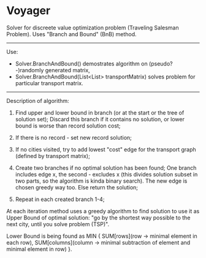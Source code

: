 # Voyager
Solver for discreete value optimization problem (Traveling Salesman Problem). Uses "Branch and Bound" (BnB) method.
___________________________________________________________________________________________________________________________________
Use: 
- Solver.BranchAndBound() demostrates algorithm on (pseudo?-)randomly generated matrix, 
- Solver.BranchAndBound(List<List<int>> transportMatrix) solves problem for particular transport matrix.
 ___________________________________________________________________________________________________________________________________
Description of algorithm:
    
  1. Find upper and lower bound in branch (or at the start or the tree of solution set); Discard this branch if it contains no 
     solution, or lower bound is worse than record solution cost;
    
  2. If there is no record - set new record solution;
  
  3. If no cities visited, try to add lowest "cost" edge for the transport graph (defined by transport matrix);
  
  4. Create two branches if no optimal solution has been found; One branch includes edge x, the second - excludes x (this divides solution subset in two parts, so the algorithm is kinda binary search). The new edge is chosen greedy way too. Else return the solution;
  
  5. Repeat in each created branch 1-4;
  
  At each iteration method uses a greedy algorithm to find solution to use it as Upper Bound of optimal solution: "go by the
  shortest way possible to the next city, until you solve problem (TSP)".
  
  Lower Bound is being found as MIN {
                                     SUM[rows](row -> minimal element in each row), 
                                     SUM[columns](column -> minimal subtraction of element and minimal element in row)
                                    }.
  
  
